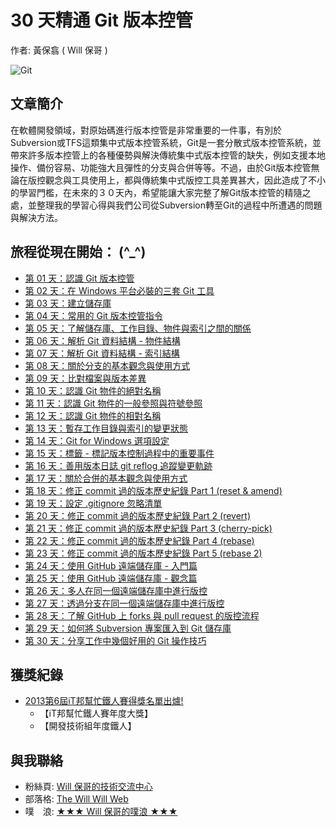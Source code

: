 30 天精通 Git 版本控管
====================

作者: 黃保翕 ( Will 保哥 )

![Git](https://cloud.githubusercontent.com/assets/88981/7561160/79b1cc50-f7fc-11e4-8077-27335f520328.png)

文章簡介
------------

在軟體開發領域，對原始碼進行版本控管是非常重要的一件事，有別於Subversion或TFS這類集中式版本控管系統，Git是一套分散式版本控管系統，並帶來許多版本控管上的各種優勢與解決傳統集中式版本控管的缺失，例如支援本地操作、備份容易、功能強大且彈性的分支與合併等等。不過，由於Git版本控管無論在版控觀念與工具使用上，都與傳統集中式版控工具差異甚大，因此造成了不小的學習門檻，在未來的３０天內，希望能讓大家完整了解Git版本控管的精隨之處，並整理我的學習心得與我們公司從Subversion轉至Git的過程中所遭遇的問題與解決方法。

旅程從現在開始： (^_^)
--------------------------

* [第 01 天：認識 Git 版本控管](01.markdown)
* [第 02 天：在 Windows 平台必裝的三套 Git 工具](02.markdown)
* [第 03 天：建立儲存庫](03.markdown)
* [第 04 天：常用的 Git 版本控管指令](04.markdown)
* [第 05 天：了解儲存庫、工作目錄、物件與索引之間的關係](05.markdown)
* [第 06 天：解析 Git 資料結構 - 物件結構](06.markdown)
* [第 07 天：解析 Git 資料結構 - 索引結構](07.markdown)
* [第 08 天：關於分支的基本觀念與使用方式](08.markdown)
* [第 09 天：比對檔案與版本差異](09.markdown)
* [第 10 天：認識 Git 物件的絕對名稱](10.markdown)
* [第 11 天：認識 Git 物件的一般參照與符號參照](11.markdown)
* [第 12 天：認識 Git 物件的相對名稱](12.markdown)
* [第 13 天：暫存工作目錄與索引的變更狀態](13.markdown)
* [第 14 天：Git for Windows 選項設定](14.markdown)
* [第 15 天：標籤 - 標記版本控制過程中的重要事件](15.markdown)
* [第 16 天：善用版本日誌 git reflog 追蹤變更軌跡](16.markdown)
* [第 17 天：關於合併的基本觀念與使用方式](17.markdown)
* <a href="18.markdown">第 18 天：修正 commit 過的版本歷史紀錄 Part 1 (reset & amend)</a>
* [第 19 天：設定 .gitignore 忽略清單](19.markdown)
* <a href="20.markdown">第 20 天：修正 commit 過的版本歷史紀錄 Part 2 (revert)</a>
* <a href="21.markdown">第 21 天：修正 commit 過的版本歷史紀錄 Part 3 (cherry-pick)</a>
* <a href="22.markdown">第 22 天：修正 commit 過的版本歷史紀錄 Part 4 (rebase)</a>
* <a href="23.markdown">第 23 天：修正 commit 過的版本歷史紀錄 Part 5 (rebase 2)</a>
* [第 24 天：使用 GitHub 遠端儲存庫 - 入門篇](24.markdown)
* [第 25 天：使用 GitHub 遠端儲存庫 - 觀念篇](25.markdown)
* [第 26 天：多人在同一個遠端儲存庫中進行版控](26.markdown)
* [第 27 天：透過分支在同一個遠端儲存庫中進行版控](27.markdown)
* [第 28 天：了解 GitHub 上 forks 與 pull request 的版控流程](28.markdown)
* [第 29 天：如何將 Subversion 專案匯入到 Git 儲存庫](29.markdown)
* [第 30 天：分享工作中幾個好用的 Git 操作技巧](30.markdown)

獲獎紀錄
----------

* [2013第6屆iT邦幫忙鐵人賽得獎名單出爐!](http://ithelp.ithome.com.tw/question/10142953)
	* 【iT邦幫忙鐵人賽年度大獎】
	* 【開發技術組年度鐵人】

與我聯絡
---------

* 粉絲頁: [Will 保哥的技術交流中心](https://www.facebook.com/will.fans)
* 部落格: [The Will Will Web](http://blog.miniasp.com/)
* 噗　浪: [★★★ Will 保哥的噗浪 ★★★](http://www.plurk.com/willh/invite)
